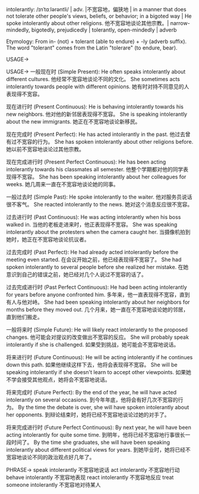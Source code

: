 intolerantly: /ɪnˈtɑːlərəntli/ | adv. |不宽容地，偏狭地 | in a manner that does not tolerate other people's views, beliefs, or behavior; in a bigoted way |  He spoke intolerantly about other religions. 他不宽容地谈论其他宗教。|  narrow-mindedly, bigotedly, prejudicedly | tolerantly, open-mindedly | adverb

Etymology:
From in- (not) + tolerant (able to endure) + -ly (adverb suffix).  The word "tolerant" comes from the Latin "tolerare" (to endure, bear).

USAGE->

USAGE->
一般现在时 (Simple Present):
He often speaks intolerantly about different cultures. 他经常不宽容地谈论不同的文化。
She sometimes acts intolerantly towards people with different opinions. 她有时对持不同意见的人表现得不宽容。

现在进行时 (Present Continuous):
He is behaving intolerantly towards his new neighbors. 他对他的新邻居表现得不宽容。
She is speaking intolerantly about the new immigrants.  她正在不宽容地谈论新移民。

现在完成时 (Present Perfect):
He has acted intolerantly in the past. 他过去曾有过不宽容的行为。
She has spoken intolerantly about other religions before. 她以前不宽容地谈论过其他宗教。

现在完成进行时 (Present Perfect Continuous):
He has been acting intolerantly towards his classmates all semester.  他整个学期都对他的同学表现得不宽容。
She has been speaking intolerantly about her colleagues for weeks. 她几周来一直在不宽容地谈论她的同事。

一般过去时 (Simple Past):
He spoke intolerantly to the waiter. 他对服务员说话很不客气。
She reacted intolerantly to the news. 她对这个消息反应很不宽容。


过去进行时 (Past Continuous):
He was acting intolerantly when his boss walked in. 当他的老板走进来时，他正表现得不宽容。
She was speaking intolerantly about the protesters when the camera caught her. 当摄像机拍到她时，她正在不宽容地谈论抗议者。


过去完成时 (Past Perfect):
He had already acted intolerantly before the meeting even started. 在会议开始之前，他已经表现得不宽容了。
She had spoken intolerantly to several people before she realized her mistake. 在她意识到自己的错误之前，她已经对几个人说过不宽容的话了。


过去完成进行时 (Past Perfect Continuous):
He had been acting intolerantly for years before anyone confronted him. 多年来，他一直表现得不宽容，直到有人与他对峙。
She had been speaking intolerantly about her neighbors for months before they moved out.  几个月来，她一直在不宽容地谈论她的邻居，直到他们搬走。


一般将来时 (Simple Future):
He will likely react intolerantly to the proposed changes. 他可能会对提议的改变做出不宽容的反应。
She will probably speak intolerantly if she is challenged. 如果受到挑战，她可能会不宽容地说话。


将来进行时 (Future Continuous):
He will be acting intolerantly if he continues down this path. 如果他继续这样下去，他将会表现得不宽容。
She will be speaking intolerantly if she doesn't learn to accept other viewpoints. 如果她不学会接受其他观点，她将会不宽容地说话。


将来完成时 (Future Perfect):
By the end of the year, he will have acted intolerantly on several occasions. 到今年年底，他将会有好几次不宽容的行为。
By the time the debate is over, she will have spoken intolerantly about her opponents. 到辩论结束时，她将已经不宽容地谈论过她的对手了。


将来完成进行时 (Future Perfect Continuous):
By next year, he will have been acting intolerantly for quite some time. 到明年，他将已经不宽容地行事很长一段时间了。
By the time she graduates, she will have been speaking intolerantly about different political views for years. 到她毕业时，她将已经不宽容地谈论不同的政治观点好几年了。


PHRASE->
speak intolerantly  不宽容地说话
act intolerantly  不宽容地行动
behave intolerantly  不宽容地表现
react intolerantly 不宽容地反应
treat someone intolerantly 不宽容地对待某人
